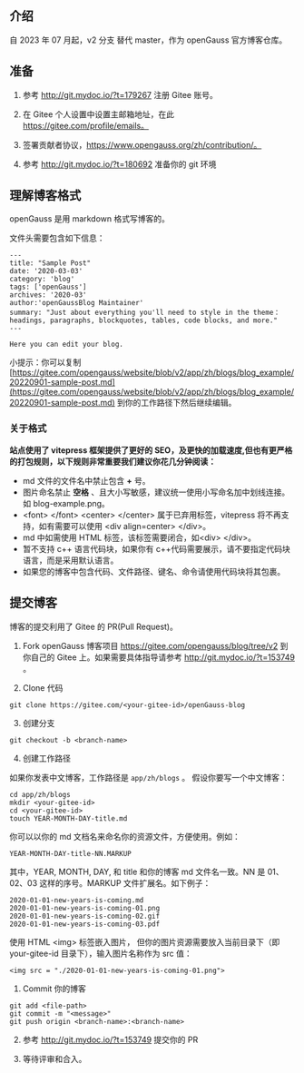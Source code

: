 ## 介绍

自 2023 年 07 月起，v2 分支 替代 master，作为 openGauss 官方博客仓库。

## 准备

1. 参考 http://git.mydoc.io/?t=179267 注册 Gitee 账号。

2. 在 Gitee 个人设置中设置主邮箱地址，在此 https://gitee.com/profile/emails。

3. 签署贡献者协议，https://www.opengauss.org/zh/contribution/。

4. 参考 http://git.mydoc.io/?t=180692 准备你的 git 环境

## 理解博客格式

openGauss 是用 markdown 格式写博客的。

文件头需要包含如下信息：

```
---
title: "Sample Post"
date: '2020-03-03'
category: 'blog'
tags: ['openGauss']
archives: '2020-03'
author:'openGaussBlog Maintainer'
summary: "Just about everything you'll need to style in the theme：headings, paragraphs, blockquotes, tables, code blocks, and more."
---

Here you can edit your blog.
```

小提示：你可以复制 [https://gitee.com/opengauss/website/blob/v2/app/zh/blogs/blog_example/20220901-sample-post.md](https://gitee.com/opengauss/website/blob/v2/app/zh/blogs/blog_example/20220901-sample-post.md) 到你的工作路径下然后继续编辑。

### 关于格式

**站点使用了 vitepress 框架提供了更好的 SEO，及更快的加载速度,但也有更严格的打包规则，以下规则非常重要我们建议你花几分钟阅读：**

- md 文件的文件名中禁止包含 **+** 号。
- 图片命名禁止 **空格** 、且大小写敏感，建议统一使用小写命名加中划线连接。如 blog-example.png。
- &lt;font&gt; &lt;/font&gt; &lt;center&gt; &lt;/center&gt; 属于已弃用标签，vitepress 将不再支持，如有需要可以使用 &lt;div align=center&gt; &lt;/div&gt;。
- md 中如需使用 HTML 标签，该标签需要闭合，如&lt;div&gt; &lt;/div&gt;。
- 暂不支持 c++ 语言代码块，如果你有 c++代码需要展示，请不要指定代码块语言，而是采用默认语言。
- 如果您的博客中包含代码、文件路径、键名、命令请使用代码块将其包裹。

## 提交博客

博客的提交利用了 Gitee 的 PR(Pull Request)。

1. Fork openGauss 博客项目 <https://gitee.com/opengauss/blog/tree/v2> 到你自己的 Gitee 上。如果需要具体指导请参考 <http://git.mydoc.io/?t=153749> 。

2. Clone 代码

```
git clone https://gitee.com/<your-gitee-id>/openGauss-blog
```

3. 创建分支

```
git checkout -b <branch-name>
```

4. 创建工作路径

如果你发表中文博客，工作路径是 `app/zh/blogs` 。
假设你要写一个中文博客：

```
cd app/zh/blogs
mkdir <your-gitee-id>
cd <your-gitee-id>
touch YEAR-MONTH-DAY-title.md
```

你可以以你的 md 文档名来命名你的资源文件，方便使用。例如：

```
YEAR-MONTH-DAY-title-NN.MARKUP
```

其中，YEAR, MONTH, DAY, 和 title 和你的博客 md 文件名一致。NN 是 01、02、03 这样的序号。MARKUP 文件扩展名。如下例子：

```
2020-01-01-new-years-is-coming.md
2020-01-01-new-years-is-coming-01.png
2020-01-01-new-years-is-coming-02.gif
2020-01-01-new-years-is-coming-03.pdf
```

使用 HTML \<img\> 标签嵌入图片， 但你的图片资源需要放入当前目录下（即 your-gitee-id 目录下），输入图片名称作为 src 值：

```
<img src = "./2020-01-01-new-years-is-coming-01.png">
```

1. Commit 你的博客

```
git add <file-path>
git commit -m "<message>"
git push origin <branch-name>:<branch-name>
```

2. 参考 <http://git.mydoc.io/?t=153749> 提交你的 PR

3. 等待评审和合入。
